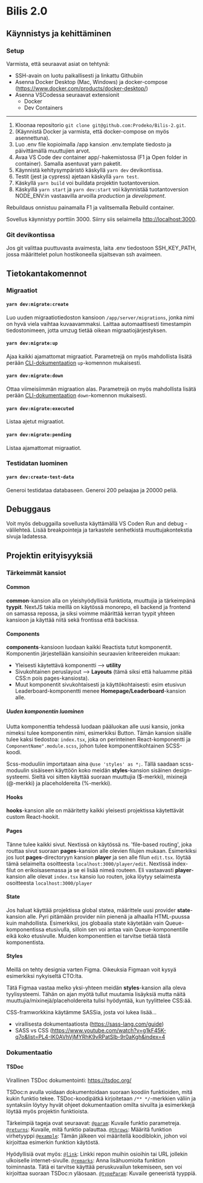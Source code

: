 # Bilis 2.0

## Käynnistys ja kehittäminen

### Setup
Varmista, että seuraavat asiat on tehtynä:
- SSH-avain on luotu paikallisesti ja linkattu Githubiin
- Asenna Docker Desktop (Mac, Windows) ja docker-compose (https://www.docker.com/products/docker-desktop/)
- Asenna VSCodessa seuraavat extensionit
  - Docker
  - Dev Containers

---
1. Kloonaa repositorio `git clone git@github.com:Prodeko/Bilis-2.git`. 
2. (Käynnistä Docker ja varmista, että docker-compose on myös asennettuna).
3. Luo .env file kopioimalla /app kansion .env.template tiedosto ja päivittämällä muuttujien arvot.
4. Avaa VS Code dev container app/-hakemistossa (F1 ja Open folder in container). Samalla asentuvat yarn paketit.
5. Käynnistä kehitysympäristö käskyllä `yarn dev` devikontissa.
6. Testit (jest ja cypress) ajetaan käskyllä `yarn test`.
7. Käskyllä `yarn build` voi buildata projektin tuotantoversion.
8. Käskyillä `yarn start` ja `yarn dev:start` voi käynnistää tuotantoversion NODE_ENV:in vastaavilla arvoilla _production_ ja _development_.

Rebuildaus onnistuu painamalla F1 ja valitsemalla Rebuild container.

Sovellus käynnistyy porttiin 3000. Siirry siis selaimella [http://localhost:3000](http://localhost:3000).

### Git devikontissa
Jos git valittaa puuttuvasta avaimesta, laita .env tiedostoon SSH_KEY_PATH, jossa määrittelet polun hostikoneella sijaitsevan ssh avaimeen.


## Tietokantakomennot

### Migraatiot

#### `yarn dev:migrate:create`
Luo uuden migraatiotiedoston kansioon `/app/server/migrations`, jonka nimi on hyvä viela vaihtaa kuvaavammaksi. Laittaa automaattisesti timestampin tiedostonimeen, jotta umzug tietää oikean migraatiojärjestyksen.

#### `yarn dev:migrate:up`
Ajaa kaikki ajamattomat migraatiot. Parametrejä on myös mahdollista lisätä perään [CLI-dokumentaation](https://github.com/sequelize/umzug#cli-usage) `up`-komennon mukaisesti.

#### `yarn dev:migrate:down`
Ottaa viimeisiimmän migraation alas. Parametrejä on myös mahdollista lisätä perään [CLI-dokumentaation](https://github.com/sequelize/umzug#cli-usage) `down`-komennon mukaisesti.

#### `yarn dev:migrate:executed`
Listaa ajetut migraatiot.

#### `yarn dev:migrate:pending`
Listaa ajamattomat migraatiot.

### Testidatan luominen

#### `yarn dev:create-test-data`
Generoi testidataa databaseen. Generoi 200 pelaajaa ja 20000 peliä. 

## Debuggaus
Voit myös debuggailla sovellusta käyttämällä VS Coden Run and debug -välilehteä. 
Lisää breakpointeja ja tarkastele senhetkistä muuttujakontekstia sivuja ladatessa.

## Projektin erityisyyksiä

### Tärkeimmät kansiot
#### Common
**common**-kansion alla on yleishyödyllisiä funktiota, muuttujia ja tärkeimpänä **tyypit**. NextJS takia meillä on käytössä monorepo, eli backend ja frontend on samassa repossa, ja siksi voimme määrittää kerran tyypit yhteen kansioon ja käyttää niitä sekä frontissa että backissa.

#### Components
**components**-kansioon luodaan kaikki Reactista tutut komponentit. Komponentin järjestellään kansioihin seuraavien kriteereiden mukaan:
- Yleisesti käytettävä komponentti --> **utility**
- Sivukohtainen peruslayout --> **Layouts** (tämä siksi että haluamme pitää CSS:n pois pages-kansiosta). 
- Muut komponentit sivukohtaisesti ja käyttökohtaisesti: esim etusivun Leaderboard-komponentti menee **Homepage/Leaderboard**-kansion alle.

##### Uuden komponentin luominen
Uutta komponenttia tehdessä luodaan pääluokan alle uusi kansio, jonka nimeksi tulee komponentin nimi, esimerkiksi Button. Tämän kansion sisälle tulee kaksi tiedostoa: `index.tsx`, joka on perinteinen React-komponentti ja `ComponentName".module.scss`, johon tulee komponenttikohtainen SCSS-koodi.

Scss-moduuliin importataan aina `@use 'styles' as *;`. Tällä saadaan scss-moduulin sisäiseen käyttöön koko meidän **styles**-kansion sisäinen design-systeemi. Sieltä voi sitten käyttää suoraan muuttujia ($-merkki), mixinejä (@-merkki) ja placeholdereita (%-merkki).

#### Hooks
**hooks**-kansion alle on määritetty kaikki yleisesti projektissa käytettävät custom React-hookit.

#### Pages
Tänne tulee kaikki sivut. Nextissä on käytössä ns. 'file-based routing', joka routtaa sivut suoraan **pages**-kansion alle olevien filujen mukaan. Esimerkiksi jos luot **pages**-directoryyn kansion **player** ja sen alle filun `edit.tsx`. löytää tämä selaimelta osoitteesta `localhost:3000/player/edit`. Nextissä index-filut on erikoisasemassa ja se ei lisää nimeä routeen. Eli vastaavasti **player**-kansion alle olevat `index.tsx` kansio luo routen, joka löytyy selaimesta osoitteesta `localhost:3000/player`

#### State
Jos haluat käyttää projektissa global statea, määrittele uusi provider **state**-kansion alle. Pyri pitämään provider niin pienenä ja alhaalla HTML-puussa kuin mahdollista. Esimerkiksi, jos globaalia state käytetään vain Queue-komponentissa etusivulla, silloin sen voi antaa vain Queue-komponentille eikä koko etusivulle. Muiden komponenttien ei tarvitse tietää tästä komponentista.

#### Styles
Meillä on tehty designia varten Figma. Oikeuksia Figmaan voit kysyä esimerkiksi nykyiseltä CTO:lta.

Tätä Figmaa vastaa melko yksi-yhteen meidän **styles**-kansion alla oleva tyylisysteemi. Tähän on ajan myötä tullut muutamia lisäyksiä mutta näitä muuttujia/mixinejä/placeholdereita tulisi hyödyntää, kun tyylittelee CSS:ää.

CSS-framworkkina käytämme SASSia, josta voi lukea lisää...
- virallisesta dokumentaatiosta (https://sass-lang.com/guide)
- SASS vs CSS (https://www.youtube.com/watch?v=g1kF45K-q7o&list=PL4-IK0AVhVjMYRhK9vRPatSlb-9r0aKgh&index=4

### Dokumentaatio

#### TSDoc
Virallinen TSDoc dokumentointi: https://tsdoc.org/

TSDoc:n avulla voidaan dokumentoidaan suoraan koodiin funktioiden, mitä kukin funktio tekee. TSDoc-koodipätkä kirjoitetaan `/** */`-merkkien väliin ja syntaksiin löytyy hyvät ohjeet dokumentaation omilta sivuilta ja esimerkkejä löytää myös projektin funktioista.

Tärkeimpiä tageja ovat seuraavat:
[`@param`](https://tsdoc.org/pages/tags/param/): Kuvaile funktio parametreja.
[`@returns`](https://tsdoc.org/pages/tags/return/): Kuvaile, mitä funktio palauttaa.
[`@throws`](https://tsdoc.org/pages/tags/throws/): Määritä funktion virhetyyppi
[`@example`](https://tsdoc.org/pages/tags/example/): Tämän jälkeen voi määritellä koodiblokin, johon voi kirjoittaa esimerkin funktion käytöstä.

Hyödyllisiä ovat myös:
[`@link`](https://tsdoc.org/pages/tags/link/): Linkki repon muihin osioihin tai URL jollekin ulkoiselle internet-sivulle.
[`@remarks`](https://tsdoc.org/pages/tags/remarks/): Anna lisähuomioita funktion toiminnasta. Tätä ei tarvitse käyttää peruskuvailun tekemiseen, sen voi kirjoittaa suoraan TSDoc:n yläosaan.
[`@typeParam`](https://tsdoc.org/pages/tags/typeparam/): Kuvaile geneeristä tyyppiä.


